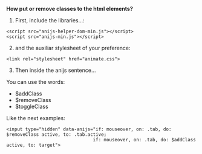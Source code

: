 **How put or remove classes to the html elements?**


1. First, include the libraries...:

```
<script src="anijs-helper-dom-min.js"></script>
<script src="anijs-min.js"></script>
```

2. and the auxiliar stylesheet of your preference:

```
<link rel="stylesheet" href="animate.css">
```

3. Then inside the anijs sentence... 

You can use the words: 

 * $addClass
 * $removeClass
 * $toggleClass

Like the next examples:

```
<input type="hidden" data-anijs="if: mouseover, on: .tab, do: $removeClass active, to: .tab.active;
                             	if: mouseover, on: .tab, do: $addClass active, to: target">
```